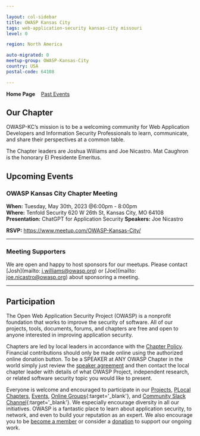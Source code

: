 ```yaml
---

layout: col-sidebar
title: OWASP Kansas City
tags: web-application-security kansas-city missouri
level: 0

region: North America

auto-migrated: 0
meetup-group: OWASP-Kansas-City
country: USA
postal-code: 64108

---
```

<strong>Home Page</strong>
&nbsp;&nbsp;&nbsp;[Past Events](tab_pastevents.md)



## Our Chapter
OWASP-KC’s mission is to be a welcoming community for Web Application Developers and Information Security Professionals to learn, communicate, and share their perspectives at a common table.

The Chapter leaders are Joshua Williams and Joe Nicastro. Mat Caughron is the honorary El Presidente Emeritus.

## Upcoming Events
### OWASP Kansas City Chapter Meeting
**When:** Tuesday, May 30th, 2023 @6:00pm - 8:00pm  
**Where:** Tenfold Security 620 W 26th St, Kansas City, MO 64108  
**Presentation:** ChatGPT for Application Security
**Speakers:**  Joe Nicastro


**RSVP:** https://www.meetup.com/OWASP-Kansas-City/

---
### Meeting Supporters
We are open and happy to host sponsors for our meetups. Please contact [Josh](mailto: j.williams@owasp.org) or [Joe](mailto: joe.nicastro@owasp.org) about sponsoring a meeting.

---
## Participation

The Open Web Application Security Project (OWASP) is a nonprofit foundation that works to improve the security of 
software. All of our projects, tools, documents, forums, and chapters are free and open to anyone interested in 
improving application security. 

Chapters are led by local leaders in accordance with the [Chapter Policy](https://owasp.org/www-policy/). Financial contributions should only be made online using the authorized online donation button. To be a SPEAKER at ANY OWASP Chapter in the world simply just review the [speaker agreement](/www-policy/speaker-agreement) and then contact the local chapter leader with details of what OWASP Project, independent research, or related software security topic you would like to present.

Everyone is welcome and encouraged to participate in our [Projects](/projects), [PLocal Chapters](/chapters), [Events](/events), [Online Groups](https://groups.google.com/a/owasp.com/){:target='_blank'}, and [Community Slack Channel](https://owasp.slack.com/){:target='_blank'}. We especially encourage diversity in all our initiatives. OWASP is a fantastic place to learn about application security, to network, and even to build your reputation as an expert. We also encourage you to be [become a member](/membership) or consider a [donation](/donate) to support our ongoing work.
